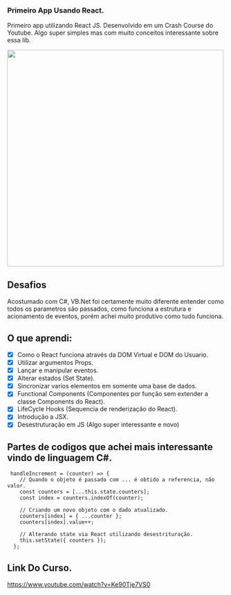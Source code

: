 ### Primeiro App Usando React.
Primeiro app utilizando React JS. Desenvolvido em um Crash Course do Youtube. Algo super simples mas com muito conceitos interessante sobre essa lib.

<image src="images/PrintScreen.png" width="500"/>

## Desafios
Acostumado com C#, VB.Net foi certamente muito diferente entender como todos os parametros são passados, como funciona a estrutura e acionamento de eventos, porém achei muito produtivo como tudo funciona.

## O que aprendi:
- [x] Como o React funciona através da DOM Virtual e DOM do Usuario.
- [x] Utilizar argumentos Props.
- [x] Lançar e manipular eventos.
- [x] Alterar estados (Set State).
- [x] Sincronizar varios elementos em somente uma base de dados.
- [x] Functional Components (Componentes por função sem extender a classe Components do React).
- [x] LifeCycle Hooks (Sequencia de renderização do React).
- [x] Introdução a JSX.
- [x] Desestruturação em JS (Algo super interessante e novo)

## Partes de codigos que achei mais interessante vindo de linguagem C#.
```
 handleIncrement = (counter) => {
    // Quando o objeto é passado com ... é obtido a referencia, não valor.
    const counters = [...this.state.counters];
    const index = counters.indexOf(counter);

    // Criando um novo objeto com o dado atualizado.
    counters[index] = { ...counter };
    counters[index].value++;

    // Alterando state via React utilizando desestrituração.
    this.setState({ counters });
  };
```
## Link Do Curso.
https://www.youtube.com/watch?v=Ke90Tje7VS0
  
